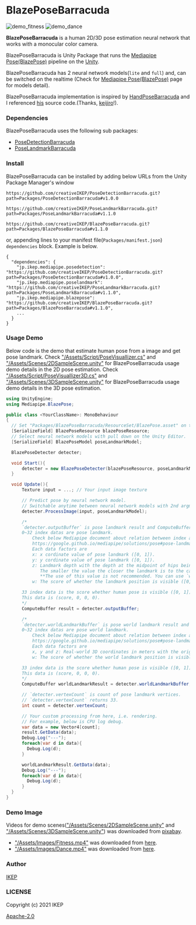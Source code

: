 # BlazePoseBarracuda
![demo_fitness](https://user-images.githubusercontent.com/34697515/126510967-e27a1e96-2b87-424d-988b-0e09d5929532.gif)
![demo_dance](https://user-images.githubusercontent.com/34697515/126510818-caa45abf-cfd3-443c-a0ab-af755517bfdf.gif)

**BlazePoseBarracuda** is a human 2D/3D pose estimation neural network that works with a monocular color camera.

BlazePoseBarracuda is Unity Package that runs the [Mediapipe Pose(BlazePose)](https://google.github.io/mediapipe/solutions/pose) pipeline on the [Unity](https://unity.com/).

BlazePoseBarracuda has 2 neural network models(`lite` and `full`) and, can be switched on the realtime (Check for [Mediapipe Pose(BlazePose)](https://google.github.io/mediapipe/solutions/pose) page for models detail).

BlazePoseBarracuda implementation is inspired by [HandPoseBarracuda](https://github.com/keijiro/HandPoseBarracuda) and I referenced [his](https://github.com/keijiro) source code.(Thanks, [keijiro](https://github.com/keijiro)!).

### Dependencies
BlazePoseBarracuda uses the following sub packages:
- [PoseDetectionBarracuda](https://github.com/creativeIKEP/PoseDetectionBarracuda)
- [PoseLandmarkBarracuda](https://github.com/creativeIKEP/PoseLandmarkBarracuda)

### Install
BlazePoseBarracuda can be installed by adding below URLs from the Unity Package Manager's window
```
https://github.com/creativeIKEP/PoseDetectionBarracuda.git?path=Packages/PoseDetectionBarracuda#v1.0.0
```
```
https://github.com/creativeIKEP/PoseLandmarkBarracuda.git?path=Packages/PoseLandmarkBarracuda#v1.1.0
```
```
https://github.com/creativeIKEP/BlazePoseBarracuda.git?path=Packages/BlazePoseBarracuda#v1.1.0
```
or, appending lines to your manifest file(`Packages/manifest.json`) `dependencies` block.
Example is below.
```
{
  "dependencies": {
    "jp.ikep.mediapipe.posedetection": "https://github.com/creativeIKEP/PoseDetectionBarracuda.git?path=Packages/PoseDetectionBarracuda#v1.0.0",
    "jp.ikep.mediapipe.poselandmark": "https://github.com/creativeIKEP/PoseLandmarkBarracuda.git?path=Packages/PoseLandmarkBarracuda#v1.1.0",
    "jp.ikep.mediapipe.blazepose": "https://github.com/creativeIKEP/BlazePoseBarracuda.git?path=Packages/BlazePoseBarracuda#v1.1.0",
    ...
  }
}
```

### Usage Demo
Below code is the demo that estimate human pose from a image and get pose landmark.
Check ["/Assets/Script/PoseVisuallizer.cs"](/Assets/Script/PoseVisuallizer.cs) and ["/Assets/Scenes/2DSampleScene.unity"](/Assets/Scenes/2DSampleScene.unity) for BlazePoseBarracuda usage demo details in the 2D pose estimation.
Check ["/Assets/Script/PoseVisuallizer3D.cs"](/Assets/Script/PoseVisuallizer3D.cs) and ["/Assets/Scenes/3DSampleScene.unity"](/Assets/Scenes/3DSampleScene.unity) for BlazePoseBarracuda usage demo details in the 3D pose estimation.
```cs
using UnityEngine;
using Mediapipe.BlazePose;

public class <YourClassName>: MonoBehaviour
{
  // Set "Packages/BlazePoseBarracuda/ResourceSet/BlazePose.asset" on the Unity Editor.
  [SerializeField] BlazePoseResource blazePoseResource;
  // Select neural network models with pull down on the Unity Editor.
  [SerializeField] BlazePoseModel poseLandmarkModel;

  BlazePoseDetecter detecter;

  void Start(){
      detecter = new BlazePoseDetecter(blazePoseResource, poseLandmarkModel);
  }

  void Update(){
      Texture input = ...; // Your input image texture

      // Predict pose by neural network model.
      // Switchable anytime between neural network models with 2nd argment.
      detecter.ProcessImage(input, poseLandmarkModel);

      /*
      `detecter.outputBuffer` is pose landmark result and ComputeBuffer of float4 array type.
      0~32 index datas are pose landmark.
          Check below Mediapipe document about relation between index and landmark position.
          https://google.github.io/mediapipe/solutions/pose#pose-landmark-model-blazepose-ghum-3d
          Each data factors are
          x: x cordinate value of pose landmark ([0, 1]).
          y: y cordinate value of pose landmark ([0, 1]).
          z: Landmark depth with the depth at the midpoint of hips being the origin.
             The smaller the value the closer the landmark is to the camera. ([0, 1]).
             **The use of this value is not recommended. You can use `worldLandmarkBuffer` if z value is needed.**
          w: The score of whether the landmark position is visible ([0, 1]).

      33 index data is the score whether human pose is visible ([0, 1]).
      This data is (score, 0, 0, 0).
      */
      ComputeBuffer result = detecter.outputBuffer;

      /*
      `detecter.worldLandmarkBuffer` is pose world landmark result and ComputeBuffer of float4 array type.
      0~32 index datas are pose world landmark.
          Check below Mediapipe document about relation between index and landmark position.
          https://google.github.io/mediapipe/solutions/pose#pose-landmark-model-blazepose-ghum-3d
          Each data factors are
          x, y and z: Real-world 3D coordinates in meters with the origin at the center between hips.
          w: The score of whether the world landmark position is visible ([0, 1]).

      33 index data is the score whether human pose is visible ([0, 1]).
      This data is (score, 0, 0, 0).
      */
      ComputeBuffer worldLandmarkResult = detecter.worldLandmarkBuffer;

      // `detecter.vertexCount` is count of pose landmark vertices.
      // `detecter.vertexCount` returns 33.
      int count = detecter.vertexCount;

      // Your custom processing from here, i.e. rendering.
      // For example, below is CPU log debug.
      var data = new Vector4[count];
      result.GetData(data);
      Debug.Log("---");
      foreach(var d in data){
        Debug.Log(d);
      }

      worldLandmarkResult.GetData(data);
      Debug.Log("---");
      foreach(var d in data){
        Debug.Log(d);
      }
  }
}
```

### Demo Image
Videos for demo scenes(["/Assets/Scenes/2DSampleScene.unity"](/Assets/Scenes/2DSampleScene.unity) and ["/Assets/Scenes/3DSampleScene.unity"](/Assets/Scenes/3DSampleScene.unity)) was downloaded from [pixabay](https://pixabay.com).
- ["/Assets/Images/Fitness.mp4"](/Assets/Images/Fitness.mp4) was downloaded from [here](https://pixabay.com/videos/id-72464).
- ["/Assets/Images/Dance.mp4"](/Assets/Images/Dance.mp4) was downloaded from [here](https://pixabay.com/videos/id-21827).

### Author
[IKEP](https://ikep.jp)

### LICENSE
Copyright (c) 2021 IKEP

[Apache-2.0](/LICENSE.md)
